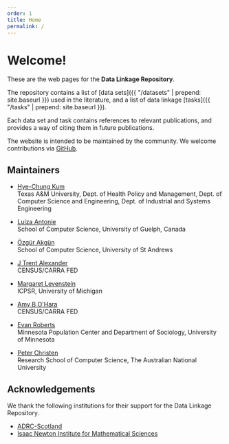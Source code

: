 ```yaml
---
order: 1
title: Home
permalink: /
---
```


<div class="jumbotron" markdown="1">

# Welcome!

These are the web pages for the **Data Linkage Repository**.

The repository contains
a list of [data sets]({{ "/datasets" | prepend: site.baseurl }}) used in the literature,
and a list of data linkage [tasks]({{ "/tasks" | prepend: site.baseurl }}).

Each data set and task contains references to relevant publications,
and provides a way of citing them in future publications.

The website is intended to be maintained by the community.
We welcome contributions via [GitHub](http://www.github.com/dlrep/dlrep).

</div>


## Maintainers

- [Hye-Chung Kum](https://sph.tamhsc.edu/hpm/faculty/kum.html)  
Texas A&M University, Dept. of Health Policy and Management, Dept. of Computer Science and Engineering, Dept. of Industrial and Systems Engineering

- [Luiza Antonie](http://www.uoguelph.ca/~lantonie/)  
School of Computer Science, University of Guelph, Canada

- [Özgür Akgün](http://ozgur.host.cs.st-andrews.ac.uk)  
School of Computer Science, University of St Andrews

- [J Trent Alexander](https://www.census.gov/ces/researchprograms/workingatcarra.html)  
CENSUS/CARRA FED

- [Margaret Levenstein](http://www-personal.umich.edu/~maggiel/)  
ICPSR, University of Michigan

- [Amy B O'Hara](http://www.census.gov/research/researchers/profile.php?cv_profile=2307)  
CENSUS/CARRA FED

- [Evan Roberts](http://www.evanroberts.net/)  
Minnesota Population Center and Department of Sociology, University of Minnesota

- [Peter Christen](http://users.cecs.anu.edu.au/~christen/)  
Research School of Computer Science, The Australian National University


## Acknowledgements

We thank the following institutions for their support for the Data Linkage Repository.

- [ADRC-Scotland](https://adrn.ac.uk/about/research-centre-scotland)
- [Isaac Newton Institute for Mathematical Sciences](http://www.newton.ac.uk/event/dlaw02)

